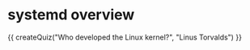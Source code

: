# systemd overview

<script src="../quiz.js"></script>

<div id="quiz">
  {{ createQuiz("Who developed the Linux kernel?", "Linus Torvalds") }}
</div>
